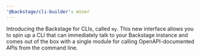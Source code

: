 ```yaml
---
'@backstage/cli-builder': minor
---
```


Introducing the Backstage for CLIs, called `my`. This new interface allows you to spin up a CLI that can immediately talk to your Backstage instance and comes out of the box with a single module for calling OpenAPI-documented APIs from the command line.
